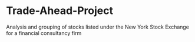 # Trade-Ahead-Project
Analysis and grouping of stocks listed under the New York Stock Exchange for a financial consultancy firm

